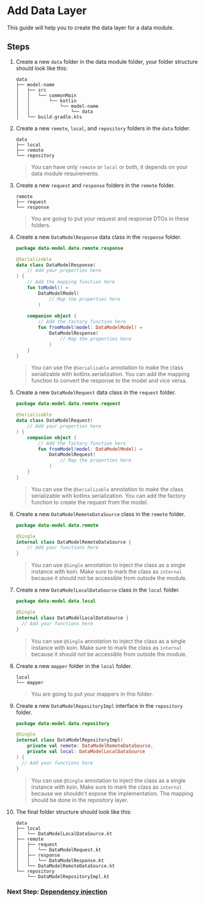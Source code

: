 # Add Data Layer

This guide will help you to create the data layer for a data module.

## Steps

1. Create a new `data` folder in the data module folder, your folder structure should look like this:

    ```
    data
    ├── model-name
    │   ├── src
    │   │   └── commonMain
    │   │       └── kotlin
    │   │           └── model-name
    │   │               └── data
    │   └── build.gradle.kts
    ```
   
2. Create a new `remote`, `local`, and `repository` folders in the `data` folder.

    ```
    data
    ├── local
    ├── remote
    └── repository
    ```
   > You can have only `remote` or `local` or both, it depends on your data module requirements.

3. Create a new `request` and `response` folders in the `remote` folder.

    ```
    remote
    ├── request
    └── response
    ```
   > You are going to put your request and response DTOs in these folders.

4. Create a new `DataModelResponse` data class in the `response` folder.

    ```kotlin
    package data-model.data.remote.response
    
    @Serializable
    data class DataModelResponse(
        // Add your properties here
    ) {
        // Add the mapping function here
        fun toModel() =
            DataModelModel(
                // Map the properties here
            )
        
        companion object {
            // Add the factory function here
            fun fromModel(model: DataModelModel) =
                DataModelResponse(
                    // Map the properties here
                )
        }
    }
    ```
   > You can use the `@Serializable` annotation to make the class serializable with kotlinx.serialization.
   > You can add the mapping function to convert the response to the model and vice versa.

5. Create a new `DataModelRequest` data class in the `request` folder.

    ```kotlin
    package data-model.data.remote.request
    
    @Serializable
    data class DataModelRequest(
        // Add your properties here
    ) {
        companion object {
            // Add the factory function here
            fun fromModel(model: DataModelModel) =
                DataModelRequest(
                    // Map the properties here
                )
        }
    }
    ```
   > You can use the `@Serializable` annotation to make the class serializable with kotlinx.serialization.
   > You can add the factory function to create the request from the model.

6. Create a new `DataModelRemoteDataSource` class in the `remote` folder.

    ```kotlin
    package data-model.data.remote
    
    @Single
    internal class DataModelRemoteDataSource {
        // Add your functions here
    }
    ```
   > You can use `@Single` annotation to inject the class as a single instance with koin.
   > Make sure to mark the class as `internal` because it should not be accessible from outside the module.

7. Create a new `DataModelLocalDataSource` class in the `local` folder.

   ```kotlin
   package data-model.data.local
   
   @Single
   internal class DataModelLocalDataSource {
     // Add your functions here
   }
   ```
   > You can use `@Single` annotation to inject the class as a single instance with koin.
   > Make sure to mark the class as `internal` because it should not be accessible from outside the module.

8. Create a new `mapper` folder in the `local` folder.

    ```
    local
    └── mapper
    ```
   > You are going to put your mappers in this folder.

9. Create a new `DataModelRepositoryImpl` interface in the `repository` folder.

   ```kotlin
   package data-model.data.repository
   
   @Single
   internal class DataModelRepositoryImpl(
       private val remote: DataModelRemoteDataSource,
       private val local: DataModelLocalDataSource
   ) {
     // Add your functions here
   }
   ```
   > You can use `@Single` annotation to inject the class as a single instance with koin.
   > Make sure to mark the class as `internal` because we shouldn't expose the implementation.
   > The mapping should be done in the repository layer.

10. The final folder structure should look like this:

    ```
    data
    ├── local
    │   └── DataModelLocalDataSource.kt
    ├── remote
    │   ├── request
    │   │   └── DataModelRequest.kt
    │   ├── response
    │   │   └── DataModelResponse.kt
    │   └── DataModelRemoteDataSource.kt
    └── repository
        └── DataModelRepositoryImpl.kt
    ```

### Next Step: [Dependency injection](4-dependency-injection.md)